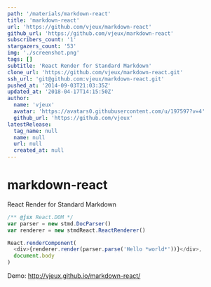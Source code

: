 ```yaml
---
path: '/materials/markdown-react'
title: 'markdown-react'
url: 'https://github.com/vjeux/markdown-react'
github_url: 'https://github.com/vjeux/markdown-react'
subscribers_count: '1'
stargazers_count: '53'
img: './screenshot.png'
tags: []
subtitle: 'React Render for Standard Markdown'
clone_url: 'https://github.com/vjeux/markdown-react.git'
ssh_url: 'git@github.com:vjeux/markdown-react.git'
pushed_at: '2014-09-03T21:03:35Z'
updated_at: '2018-04-17T14:15:50Z'
author:
  name: 'vjeux'
  avatar: 'https://avatars0.githubusercontent.com/u/197597?v=4'
  github_url: 'https://github.com/vjeux'
latestRelease:
  tag_name: null
  name: null
  url: null
  created_at: null
---
```


# markdown-react

React Render for Standard Markdown

```javascript
/** @jsx React.DOM */
var parser = new stmd.DocParser()
var renderer = new stmdReact.ReactRenderer()

React.renderComponent(
  <div>{renderer.render(parser.parse('Hello *world*'))}</div>,
  document.body
)
```

Demo: http://vjeux.github.io/markdown-react/
